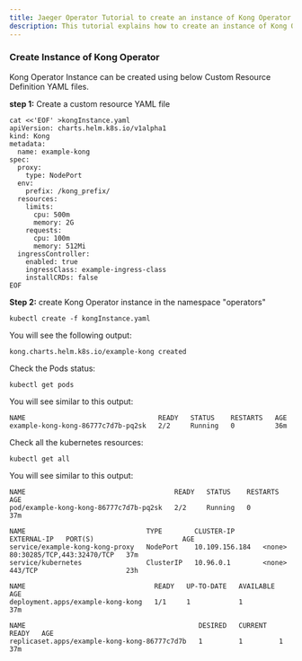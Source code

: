 ```yaml
---
title: Jaeger Operator Tutorial to create an instance of Kong Operator
description: This tutorial explains how to create an instance of Kong Operator
---
```


### Create Instance of Kong Operator

Kong Operator Instance can be created using below Custom Resource Definition YAML files.

**step 1:** Create a custom resource YAML file

```execute
cat <<'EOF' >kongInstance.yaml 
apiVersion: charts.helm.k8s.io/v1alpha1
kind: Kong
metadata:
  name: example-kong
spec:
  proxy:
    type: NodePort
  env:
    prefix: /kong_prefix/
  resources:
    limits:
      cpu: 500m
      memory: 2G
    requests:
      cpu: 100m
      memory: 512Mi
  ingressController:
    enabled: true
    ingressClass: example-ingress-class
    installCRDs: false
EOF
```

**Step 2:** create Kong Operator instance in the namespace "operators"

```execute
kubectl create -f kongInstance.yaml 
```

You will see the following output:

```
kong.charts.helm.k8s.io/example-kong created
```

Check the Pods status:

```execute
kubectl get pods
```

You will see similar to this output:

```
NAME                                 READY   STATUS    RESTARTS   AGE
example-kong-kong-86777c7d7b-pq2sk   2/2     Running   0          36m
```

Check all the kubernetes resources:

```execute
kubectl get all
```


You will see similar to this output:

```
NAME                                     READY   STATUS    RESTARTS   AGE
pod/example-kong-kong-86777c7d7b-pq2sk   2/2     Running   0          37m

NAME                              TYPE        CLUSTER-IP       EXTERNAL-IP   PORT(S)                      AGE
service/example-kong-kong-proxy   NodePort    10.109.156.184   <none>        80:30285/TCP,443:32470/TCP   37m
service/kubernetes                ClusterIP   10.96.0.1        <none>        443/TCP                      23h

NAME                                READY   UP-TO-DATE   AVAILABLE   AGE
deployment.apps/example-kong-kong   1/1     1            1           37m

NAME                                           DESIRED   CURRENT   READY   AGE
replicaset.apps/example-kong-kong-86777c7d7b   1         1         1       37m
```




